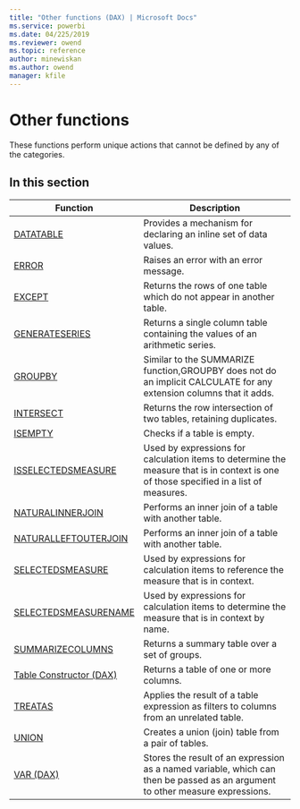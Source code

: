 ```yaml
---
title: "Other functions (DAX) | Microsoft Docs"
ms.service: powerbi 
ms.date: 04/225/2019
ms.reviewer: owend
ms.topic: reference
author: minewiskan
ms.author: owend
manager: kfile
---
```

# Other functions
These functions perform unique actions that cannot be defined by any of the categories.  
  
## In this section  

|Function  |Description  |
|---------|---------|
|[DATATABLE](datatable-function.md)    |  Provides a mechanism for declaring an inline set of data values.        |
|[ERROR](error-function.md)     | Raises an error with an error message.         |
|[EXCEPT](except-function-dax.md)     |  Returns the rows of one table which do not appear in another table.       |
|[GENERATESERIES](generateseries-function.md)     | Returns a single column table containing the values of an arithmetic series.        |
|[GROUPBY](groupby-function-dax.md)      |  Similar to the SUMMARIZE function,GROUPBY does not do an implicit CALCULATE for any extension columns that it adds.       |
|[INTERSECT](intersect-function-dax.md)       |   Returns the row intersection of two tables, retaining duplicates.       |
|[ISEMPTY](isempty-function-dax.md)     |  Checks if a table is empty.       |
|[ISSELECTEDSMEASURE](isselectedmeasure-function-dax.md)|   Used by expressions for calculation items to determine the measure that is in context is one of those specified in a list of measures.   |
|[NATURALINNERJOIN](naturalinnerjoin-function-dax.md)     |  Performs an inner join of a table with another table.        |
|[NATURALLEFTOUTERJOIN](naturalleftouterjoin-function-dax.md)     |  Performs an inner join of a table with another table.       |
|[SELECTEDSMEASURE](selectedmeasure-function-dax.md) |   Used by expressions for calculation items to reference the measure that is in context.   |
|[SELECTEDSMEASURENAME](selectedmeasurename-function-dax.md) |   Used by expressions for calculation items to determine the measure that is in context by name.   |
|[SUMMARIZECOLUMNS](summarizecolumns-function-dax.md)      |  Returns a summary table over a set of groups.        |
|[Table Constructor &#40;DAX&#41;](table-Constructor.md)    |  Returns a table of one or more columns.       |
|[TREATAS](treatas-function.md)     |  Applies the result of a table expression as filters to columns from an unrelated table.        |
|[UNION](union-function-dax.md)     |  Creates a union (join) table from a pair of tables.         |
|[VAR &#40;DAX&#41;](var-dax.md)       |  Stores the result of an expression as a named variable, which can then be passed as an argument to other measure expressions.       |
